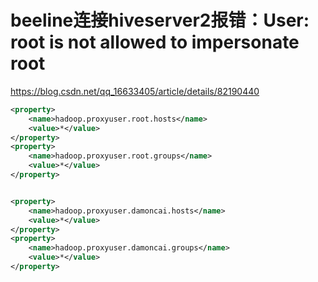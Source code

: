 # beeline连接hiveserver2报错：User: root is not allowed to impersonate root
https://blog.csdn.net/qq_16633405/article/details/82190440
```xml
<property>
    <name>hadoop.proxyuser.root.hosts</name>
    <value>*</value>
</property>
<property>
    <name>hadoop.proxyuser.root.groups</name>
    <value>*</value>
</property>
```

```xml

<property>
    <name>hadoop.proxyuser.damoncai.hosts</name>
    <value>*</value>
</property>
<property>
    <name>hadoop.proxyuser.damoncai.groups</name>
    <value>*</value>
</property>
```